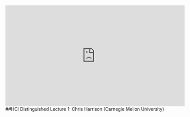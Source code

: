 <iframe width="560" height="315" src="https://www.youtube.com/embed/3fmN2PoXbOQ?start=636" frameborder="0" allow="accelerometer; autoplay; clipboard-write; encrypted-media; gyroscope; picture-in-picture" allowfullscreen></iframe>
##HCI Distinguished Lecture 1: Chris Harrison (Carnegie Mellon University)
